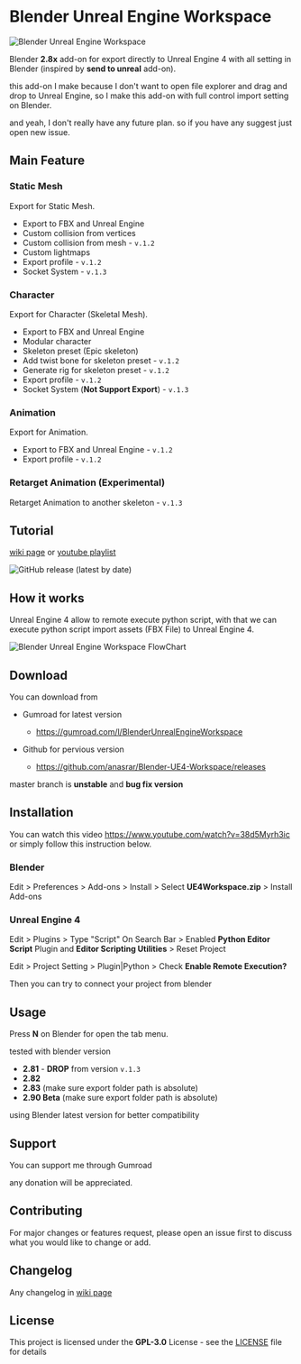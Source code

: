 # Blender Unreal Engine Workspace

![Blender Unreal Engine Workspace](https://user-images.githubusercontent.com/38805204/89833819-e957bd80-db8b-11ea-89f1-e8d67f397d40.png)

Blender **2.8x** add-on for export directly to Unreal Engine 4 with all setting in Blender (inspired by **send to unreal** add-on).

this add-on I make because I don't want to open file explorer and drag and drop to Unreal Engine, so I make this add-on with full control import setting on Blender.

and yeah, I don't really have any future plan. so if you have any suggest just open new issue.

## Main Feature

### Static Mesh

Export for Static Mesh.

- Export to FBX and Unreal Engine
- Custom collision from vertices
- Custom collision from mesh - ```v.1.2```
- Custom lightmaps
- Export profile - ```v.1.2```
- Socket System - ```v.1.3```

### Character

Export for Character (Skeletal Mesh).

- Export to FBX and Unreal Engine  
- Modular character
- Skeleton preset (Epic skeleton)
- Add twist bone for skeleton preset - ```v.1.2```
- Generate rig for skeleton preset - ```v.1.2```
- Export profile - ```v.1.2```
- Socket System (**Not Support Export**) - ```v.1.3```

### Animation

Export for Animation.

- Export to FBX and Unreal Engine - ```v.1.2```  
- Export profile - ```v.1.2```

### Retarget Animation (Experimental)

Retarget Animation to another skeleton - ```v.1.3```

## Tutorial

[wiki page](https://github.com/anasrar/Blender-UE4-Workspace/wiki) or [youtube playlist](https://www.youtube.com/playlist?list=PLolnhUV-ZzXrXx1gJunoknuni8klsy0wH)

![GitHub release (latest by date)](https://img.shields.io/github/v/release/anasrar/Blender-UE4-Workspace?style=flat-square)

## How it works

Unreal Engine 4 allow to remote execute python script, with that we can execute python script import assets (FBX File) to Unreal Engine 4.

![Blender Unreal Engine Workspace FlowChart](https://user-images.githubusercontent.com/38805204/82159805-2d079780-98bb-11ea-92a2-9a9c1628b429.png)

## Download

You can download from

- Gumroad for latest version
  - https://gumroad.com/l/BlenderUnrealEngineWorkspace

- Github for pervious version
  - https://github.com/anasrar/Blender-UE4-Workspace/releases

master branch is **unstable** and **bug fix version**

## Installation

You can watch this video https://www.youtube.com/watch?v=38d5Myrh3ic or simply follow this instruction below.

### Blender

Edit > Preferences > Add-ons > Install > Select **UE4Workspace.zip** > Install Add-ons

### Unreal Engine 4

Edit > Plugins > Type "Script" On Search Bar > Enabled **Python Editor Script** Plugin and **Editor Scripting Utilities** > Reset Project

Edit > Project Setting > Plugin|Python > Check **Enable Remote Execution?**

Then you can try to connect your project from blender

## Usage

Press **N** on Blender for open the tab menu.

tested with blender version

- **2.81** - **DROP** from version ```v.1.3```
- **2.82**
- **2.83** (make sure export folder path is absolute)
- **2.90 Beta** (make sure export folder path is absolute)

using Blender latest version for better compatibility

## Support

You can support me through Gumroad

any donation will be appreciated.

## Contributing

For major changes or features request, please open an issue first to discuss what you would like to change or add.

## Changelog

Any changelog in [wiki page](https://github.com/anasrar/Blender-UE4-Workspace/wiki/Changelog) 

## License

This project is licensed under the **GPL-3.0** License - see the [LICENSE](LICENSE) file for details